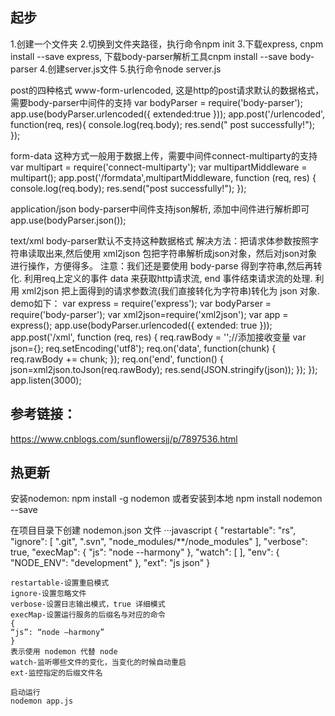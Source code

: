 ## 起步
1.创建一个文件夹
2.切换到文件夹路径，执行命令npm init
3.下载express, cnpm install --save express,
下载body-parser解析工具cnpm install --save body-parser
4.创建server.js文件
5.执行命令node server.js


post的四种格式
www-form-urlencoded,
这是http的post请求默认的数据格式，需要body-parser中间件的支持
var bodyParser = require('body-parser');
app.use(bodyParser.urlencoded({
    extended:true
}));
app.post('/urlencoded', function(req, res){
    console.log(req.body);
    res.send(" post successfully!");
});


form-data
这种方式一般用于数据上传，需要中间件connect-multiparty的支持
var multipart = require('connect-multiparty');
var multipartMiddleware = multipart();
app.post('/formdata',multipartMiddleware, function (req, res) {
  console.log(req.body);
  res.send("post successfully!");
});


application/json
body-parser中间件支持json解析, 添加中间件进行解析即可
app.use(bodyParser.json());


text/xml
body-parser默认不支持这种数据格式
解决方法：把请求体参数按照字符串读取出来,然后使用 xml2json 包把字符串解析成json对象，然后对json对象进行操作，方便得多。
注意：我们还是要使用 body-parse 得到字符串,然后再转化.
利用req上定义的事件 data 来获取http请求流, end 事件结束请求流的处理.
利用 xml2json 把上面得到的请求参数流(我们直接转化为字符串)转化为 json 对象.
demo如下：
var express = require('express');
var bodyParser = require('body-parser');
var xml2json=require('xml2json');
var app = express();
app.use(bodyParser.urlencoded({
  extended: true
}));
app.post('/xml', function (req, res) {
  req.rawBody = '';//添加接收变量
  var json={};
  req.setEncoding('utf8');
  req.on('data', function(chunk) { 
    req.rawBody += chunk;
  });
  req.on('end', function() {
  json=xml2json.toJson(req.rawBody);
  res.send(JSON.stringify(json));
  }); 
});
app.listen(3000);



## 参考链接：
https://www.cnblogs.com/sunflowersjj/p/7897536.html

## 热更新
安装nodemon:
npm install -g nodemon
或者安装到本地
npm install nodemon --save

在项目目录下创建 nodemon.json 文件
···javascript
{
    "restartable": "rs",
    "ignore": [
        ".git",
        ".svn",
        "node_modules/**/node_modules"
    ],
    "verbose": true,
    "execMap": {
        "js": "node --harmony"
    },
    "watch": [
    ],
    "env": {
        "NODE_ENV": "development"
    },
    "ext": "js json"
}
```
restartable-设置重启模式 
ignore-设置忽略文件 
verbose-设置日志输出模式，true 详细模式 
execMap-设置运行服务的后缀名与对应的命令 
{ 
“js”: “node –harmony” 
} 
表示使用 nodemon 代替 node 
watch-监听哪些文件的变化，当变化的时候自动重启 
ext-监控指定的后缀文件名

启动运行
nodemon app.js